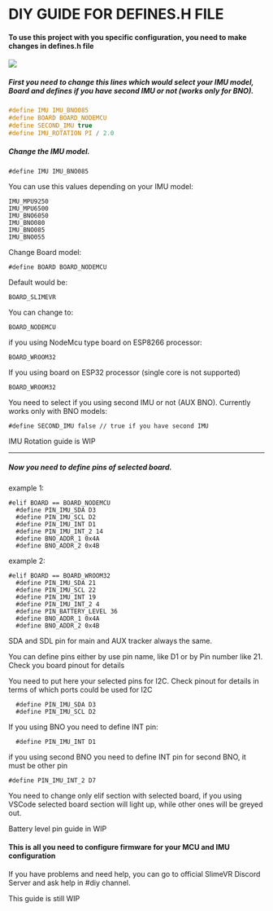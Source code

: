 

# DIY GUIDE FOR DEFINES.H FILE



#### To use this project with you specific configuration,  you need to make changes in defines.h file



![](https://i.imgur.com/QWwc7kH.png)





##### First you need to change this lines which would select your IMU model, Board and defines if you have second IMU or not (works only for BNO).

```c
#define IMU IMU_BNO085
#define BOARD BOARD_NODEMCU   
#define SECOND_IMU true
#define IMU_ROTATION PI / 2.0
```





##### Change the IMU model.

```
#define IMU IMU_BNO085
```



You can use this values depending on your IMU model:

```
IMU_MPU9250 
IMU_MPU6500 
IMU_BNO6050
IMU_BNO080
IMU_BNO085
IMU_BNO055
```



Change Board model:

``` 
#define BOARD BOARD_NODEMCU
```



Default would be:

``` 
BOARD_SLIMEVR
```



You can change to:

```
BOARD_NODEMCU
```



if you using NodeMcu type board on ESP8266 processor:

```
BOARD_WROOM32
```





If you using board on ESP32 processor (single core is not supported)

``` 
BOARD_WROOM32
```



You need to select if you using second IMU or not (AUX BNO). Currently works only with BNO models:

```
#define SECOND_IMU false // true if you have second IMU
```



IMU Rotation guide is WIP



____

##### Now you need to define pins of selected board.

example 1:

``` 
#elif BOARD == BOARD_NODEMCU
  #define PIN_IMU_SDA D3
  #define PIN_IMU_SCL D2
  #define PIN_IMU_INT D1
  #define PIN_IMU_INT_2 14
  #define BNO_ADDR_1 0x4A
  #define BNO_ADDR_2 0x4B
```

example 2:

```
#elif BOARD == BOARD_WROOM32
  #define PIN_IMU_SDA 21
  #define PIN_IMU_SCL 22
  #define PIN_IMU_INT 19
  #define PIN_IMU_INT_2 4
  #define PIN_BATTERY_LEVEL 36
  #define BNO_ADDR_1 0x4A
  #define BNO_ADDR_2 0x4B
```



SDA and SDL pin for main and AUX tracker always the same.

You can define pins either by use pin name, like D1 or by Pin number like 21. Check you board pinout for details



You need to put here your selected pins for I2C. Check pinout for details in terms of which ports could be used for I2C

```
  #define PIN_IMU_SDA D3
  #define PIN_IMU_SCL D2
```





If you using BNO you need to define INT pin:

```
  #define PIN_IMU_INT D1
```

if you using second BNO you need to define INT pin for second BNO, it must be other pin

```
#define PIN_IMU_INT_2 D7
```



You need to change only elif section with selected board, if you using VSCode selected board section will light up, while other ones will be greyed out.



Battery level pin guide in WIP



#### This is all you need to configure firmware for your MCU and IMU configuration

If you have problems and need help, you can go to official SlimeVR Discord Server [](https://discord.gg/TEWhH5MaeK) and ask help in #diy channel.



This guide is still WIP







